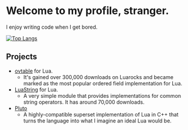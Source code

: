 # Welcome to my profile, stranger.
I enjoy writing code when I get bored.

[![Top Langs](https://github-readme-stats.vercel.app/api/top-langs/?username=well-in-that-case&theme=dracula)](https://github.com/anuraghazra/github-readme-stats)

## Projects
- [ovtable](https://luarocks.org/modules/well-in-that-case/ovtable) for Lua. 
  - It's gained over 300,000 downloads on Luarocks and became marked as the most popular ordered field implementation for Lua.
- [LuaString](https://github.com/well-in-that-case/LuaString) for Lua.
  - A very simple module that provides implementations for common string operators. It has around 70,000 downloads.
- [Pluto](https://github.com/well-in-that-case/Pluto)
  - A highly-compatible superset implementation of Lua in C++ that turns the language into what I imagine an ideal Lua would be.
